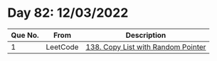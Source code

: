 # Day 82: 12/03/2022

| Que No. | From | Description |
| --- | --- | --- |
| 1 | LeetCode | [138. Copy List with Random Pointer](https://leetcode.com/problems/copy-list-with-random-pointer/) |
